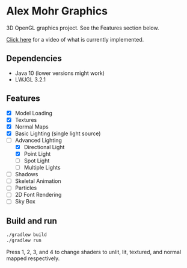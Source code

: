 # Alex Mohr Graphics

3D OpenGL graphics project. See the Features section below.

[Click here](https://youtu.be/PzN2fz64qHs) for a video of what is currently implemented.

## Dependencies

- Java 10 (lower versions might work)
- LWJGL 3.2.1

## Features

- [x] Model Loading
- [x] Textures
- [x] Normal Maps
- [x] Basic Lighting (single light source)
- [ ] Advanced Lighting
    - [x] Directional Light
    - [x] Point Light
    - [ ] Spot Light
    - [ ] Multiple Lights
- [ ] Shadows
- [ ] Skeletal Animation
- [ ] Particles
- [ ] 2D Font Rendering
- [ ] Sky Box

## Build and run
```bash
./gradlew build
./gradlew run
```

Press 1, 2, 3, and 4 to change shaders to unlit, lit, textured, and normal mapped respectively.